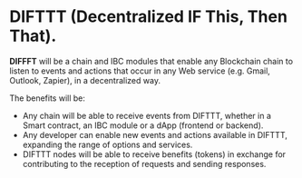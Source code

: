 # DIFTTT (Decentralized IF This, Then That).

**DIFFFT** will be a chain and IBC modules that enable any Blockchain chain to listen to events and actions that occur in any Web service (e.g. Gmail, Outlook, Zapier), in a decentralized way.

The benefits will be:

- Any chain will be able to receive events from DIFTTT, whether in a Smart contract, an IBC module or a dApp (frontend or backend).
- Any developer can enable new events and actions available in DIFTTT, expanding the range of options and services.
- DIFTTT nodes will be able to receive benefits (tokens) in exchange for contributing to the reception of requests and sending responses.
